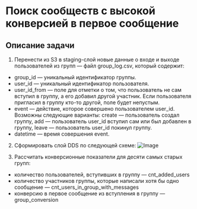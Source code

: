 # Поиск сообществ с высокой конверсией в первое сообщение

## Описание задачи

1. Перенести из S3 в staging-слой новые данные о входе и выходе пользователей из групп — файл group_log.csv, который содержит:
- group_id — уникальный идентификатор группы.
- user_id — уникальный идентификатор пользователя.
- user_id_from — поле для отметки о том, что пользователь не сам вступил в группу, а его добавил другой участник. Если пользователя пригласил в группу кто-то другой, поле будет непустым.
- event — действие, которое совершено пользователем user_id. Возможны следующие варианты: create — пользователь создал группу, add — пользователь user_id вступил сам или был добавлен в группу, leave — пользователь user_id покинул группу.
- datetime — время совершения event.

2. Сформировать слой DDS по следующей схеме:
![Image](https://github.com/beslankumykov/portfolio/assets/87646293/8227646f-7604-48dd-a2f9-d1dfe0650c4b)

3. Рассчитать конверсионные показатели для десяти самых старых групп:
- количество пользователей, вступивших в группу — cnt_added_users
- количество участников группы, которые написали хотя бы одно сообщение — cnt_users_in_group_with_messages
- конверсию в первое сообщение из вступления в группу — group_conversion

